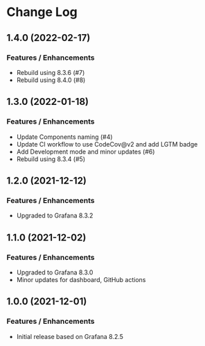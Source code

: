 # Change Log

## 1.4.0 (2022-02-17)

### Features / Enhancements

- Rebuild using 8.3.6 (#7)
- Rebuild using 8.4.0 (#8)

## 1.3.0 (2022-01-18)

### Features / Enhancements

- Update Components naming (#4)
- Update CI workflow to use CodeCov@v2 and add LGTM badge
- Add Development mode and minor updates (#6)
- Rebuild using 8.3.4 (#5)

## 1.2.0 (2021-12-12)

### Features / Enhancements

- Upgraded to Grafana 8.3.2

## 1.1.0 (2021-12-02)

### Features / Enhancements

- Upgraded to Grafana 8.3.0
- Minor updates for dashboard, GitHub actions

## 1.0.0 (2021-12-01)

### Features / Enhancements

- Initial release based on Grafana 8.2.5
